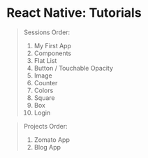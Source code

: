 # React Native: Tutorials


> Sessions Order:
> 1. My First App
> 2. Components
> 3. Flat List
> 4. Button / Touchable Opacity
> 5. Image
> 6. Counter
> 7. Colors
> 8. Square
> 9. Box
> 10. Login


> Projects Order:
> 01. Zomato App
> 02. Blog App
